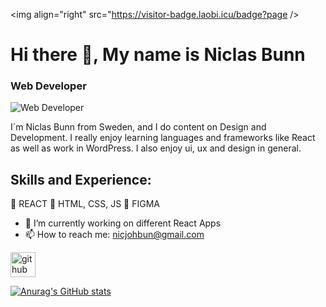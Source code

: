 <img align="right" src="https://visitor-badge.laobi.icu/badge?page />

# Hi there 👋, My name is Niclas Bunn
### Web Developer
![Web Developer](https://arturssmirnovs.github.io/github-profile-readme-generator/images/banner.png)

I´m Niclas Bunn from Sweden, and I do content on Design and Development. I really enjoy learning languages and frameworks like React as well as work in WordPress. I also enjoy ui, ux and design in general.

## Skills and Experience: 
🎱 REACT
🎈 HTML, CSS, JS
🚦 FIGMA

- 🔭 I’m currently working on different React Apps 
- 📫 How to reach me: nicjohbun@gmail.com 


[<img src='https://cdn.jsdelivr.net/npm/simple-icons@3.0.1/icons/github.svg' alt='github' height='40'>](https://github.com/bunn1)  



[![Anurag's GitHub stats](https://github-readme-stats.vercel.app/api?username=bunn1)](https://github.com/anuraghazra/github-readme-stats)





